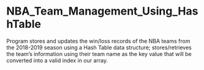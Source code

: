 # NBA_Team_Management_Using_HashTable
Program stores and updates the win/loss records of the NBA teams from the 2018-2019 season using a Hash Table data structure; stores/retrieves the team’s information using their team name as the key value that will be converted into a valid index in our array. 
